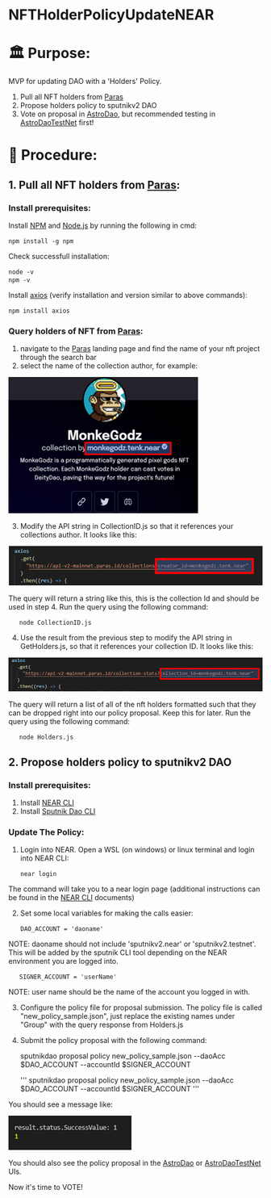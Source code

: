 # NFTHolderPolicyUpdateNEAR
# 🏛️ Purpose:

MVP for updating DAO with a 'Holders' Policy.
1. Pull all NFT holders from [Paras]
2. Propose holders policy to sputnikv2 DAO
3. Vote on proposal in [AstroDao], but recommended testing in [AstroDaoTestNet] first!

# 📘 Procedure:
## 1. Pull all NFT holders from [Paras]:
### Install prerequisites:
 Install [NPM] and [Node.js] by running the following in cmd:
 
    npm install -g npm
    
 Check successfull installation:

    node -v
    npm -v

Install [axios] (verify installation and version similar to above commands):

    npm install axios

### Query holders of NFT from [Paras]:
1. navigate to the [Paras] landing page and find the name of your nft project through the search bar
2. select the name of the collection author, for example:

![CollAuthor]

3. Modify the API string in CollectionID.js so that it references your collections author. It looks like this:

![APIStringColl]

   The query will return a string like this, this is the collection Id and should be used in step 4.
   Run the query using the following command:
   
       node CollectionID.js
 
4. Use the result from the previous step to modify the API string in GetHolders.js, so that it references your collection ID. It looks like this:

![APIStringHolders]

   The query will return a list of all of the nft holders formatted such that they can be dropped right into our policy proposal.  Keep this for later.
   Run the query using the following command:
   
       node Holders.js

## 2. Propose holders policy to sputnikv2 DAO
### Install prerequisites:
1. Install [NEAR CLI]
2. Install [Sputnik Dao CLI]

### Update The Policy:
1. Login into NEAR.  Open a WSL (on windows) or linux terminal and login into NEAR CLI:

       near login   
   
The command will take you to a near login page (additional instructions can be found in the [NEAR CLI] documents)

2. Set some local variables for making the calls easier:
 
       DAO_ACCOUNT = 'daoname' 
 
NOTE: daoname should not include 'sputnikv2.near' or 'sputnikv2.testnet'.  This will be added by the sputnik CLI tool depending on the NEAR environment you are logged into.

       SIGNER_ACCOUNT = 'userName' 

NOTE: user name should be the name of the account you logged in with.
 
3.  Configure the policy file for proposal submission.  The policy file is called "new_policy_sample.json", just replace the existing names under "Group" with the query response from Holders.js
 
4.  Submit the policy proposal with the following command:

       sputnikdao proposal policy new_policy_sample.json --daoAcc $DAO_ACCOUNT --accountId $SIGNER_ACCOUNT

       '''
       sputnikdao proposal policy new_policy_sample.json --daoAcc $DAO_ACCOUNT --accountId $SIGNER_ACCOUNT 
       '''
       
       
 You should see a message like:
 
 ![SuccessMessage]

 You should also see the policy proposal in the [AstroDao] or [AstroDaoTestNet] UIs.
 
 Now it's time to VOTE!
 
 
 
[Paras]: https://paras.id/
[AstroDao]: https://astrodao.com/
[AstroDaoTestNet]: https://testnet.app.astrodao.com/my/feed
[NPM]: https://docs.npmjs.com/downloading-and-installing-node-js-and-npm
[Node.js]: https://nodejs.dev/download/package-manager/
[axios]: https://www.npmjs.com/package/axios
[CollAuthor]: https://github.com/OllieMurray/NFTHolderPolicyUpdateNEAR/blob/main/MonkeyGodImage.png "Collection Author"
[APIStringColl]: https://github.com/OllieMurray/NFTHolderPolicyUpdateNEAR/blob/main/CollectionIDAPI.png "API String"
[APIStringHolders]: https://github.com/OllieMurray/NFTHolderPolicyUpdateNEAR/blob/main/HoldersAPI.png "API String"
[NEAR CLI]: https://docs.near.org/docs/tools/near-cli
[Sputnik Dao CLI]: https://www.npmjs.com/package/sputnikdao
[SuccessMessage]:https://github.com/OllieMurray/NFTHolderPolicyUpdateNEAR/blob/main/SuccessMessage.png
